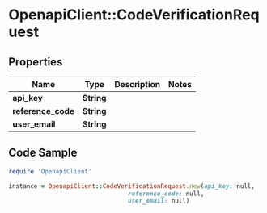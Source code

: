 # OpenapiClient::CodeVerificationRequest

## Properties

Name | Type | Description | Notes
------------ | ------------- | ------------- | -------------
**api_key** | **String** |  | 
**reference_code** | **String** |  | 
**user_email** | **String** |  | 

## Code Sample

```ruby
require 'OpenapiClient'

instance = OpenapiClient::CodeVerificationRequest.new(api_key: null,
                                 reference_code: null,
                                 user_email: null)
```


